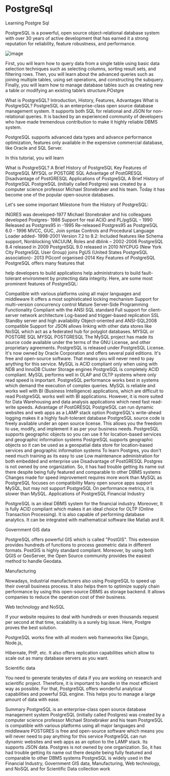 # PostgreSql
Learning Postgre Sql

PostgreSQL is a powerful, open source object-relational database system with over 30 years of active development that 
has earned it a strong reputation for reliability, feature robustness, and performance.

![image](https://user-images.githubusercontent.com/49754403/122557912-063a0880-d05b-11eb-98b9-e72d0497ded2.png)




First, you will learn how to query data from a single table using basic data selection techniques such as selecting columns, sorting result sets, and filtering rows. 
Then, you will learn about the advanced queries such as joining multiple tables, using set operations, and constructing the subquery. 
Finally, you will learn how to manage database tables such as creating new a table or modifying an existing table’s structure.POstgre

What is PostgreSQL? Introduction, History, Features, Advantages
What is PostgreSQL?
PostgreSQL is an enterprise-class open source database management system. It supports both SQL for relational and JSON for non-relational queries. It is backed by an experienced community of developers who have made tremendous contribution to make it highly reliable DBMS system.

PostgreSQL supports advanced data types and advance performance optimization, features only available in the expensive commercial database, like Oracle and SQL Server.

In this tutorial, you will learn

What is PostgreSQL?
A Brief History of PostgreSQL
Key Features of PostgreSQL
MYSQL or POSTGRE SQL
Advantage of PostGRESQL
Disadvantage of PostGRESQL
Applications of PostgreSQL
A Brief History of PostgreSQL
PostgreSQL (initially called Postgres) was created by a computer science professor Michael Stonebraker and his team. Today it has become one of the popular open-source databases.



Let's see some important Milestone from the History of PostgreSQL:

INGRES was developed-1977
Michael Stonebraker and his colleagues developed Postgres- 1986
Support for real ACID and PL/pgSQL - 1990
Released as Postgres95 in -1995
Re-released Postgres95 as PostgreSQL 6.0 - 1996
MVCC, GUC, Join syntax Controls and Procedural Language Loader added- 1998-2001
Version 7.2 to 8.2: Included features like Schema support, Nonblocking VACUUM, Roles and dblink – 2002-2006
PostgreSQL 8.4 released in 2009
PostgreSQL 9.0 released in 2010
NYCPUG (New York City PostgreSQL User Group) joins PgUS (United States PostgreSQL association)- 2013
PGconf organised-2014
Key Features of PostgreSQL
PostgreSQL offers many features that

help developers to build applications
help administrators to build fault-tolerant environment by protecting data integrity.
Here, are some most prominent features of PostgreSQL:

Compatible with various platforms using all major languages and middleware
It offers a most sophisticated locking mechanism
Support for multi-version concurrency control
Mature Server-Side Programming Functionality
Compliant with the ANSI SQL standard
Full support for client-server network architecture
Log-based and trigger-based replication SSL
Standby server and high availability
Object-oriented and ANSI-SQL2008 compatible
Support for JSON allows linking with other data stores like NoSQL which act as a federated hub for polyglot databases.
MYSQL or POSTGRE SQL
MYSQL	POSTGRESQL
The MySQL project has made its source code available under the terms of the GNU License, and other proprietary agreements.	PostgreSQL is released under PostgreSQL License.
It's now owned by Oracle Corporation and offers several paid editions.	It's free and open-source software. That means you will never need to pay anything for this service.
MySQL is ACID compliant only when using with NDB and InnoDB Cluster Storage engines	PostgreSQL is completely ACID compliant.
MySQL performs well in OLAP and OLTP systems where only read speed is important.	PostgreSQL performance works best in systems which demand the execution of complex queries.
MySQL is reliable and works well with BI (Business Intelligence) applications, which are difficult to read	PostgreSQL works well with BI applications. However, it is more suited for Data Warehousing and data analysis applications which need fast read-write speeds.
Advantage of PostGRESQL
PostgreSQL can run dynamic websites and web apps as a LAMP stack option
PostgreSQL's write-ahead logging makes it a highly fault-tolerant database
PostgreSQL source code is freely available under an open source license. This allows you the freedom to use, modify, and implement it as per your business needs.
PostgreSQL supports geographic objects so you can use it for location-based services and geographic information systems
PostgreSQL supports geographic objects so it can be used as a geospatial data store for location-based services and geographic information systems
To learn Postgres, you don't need much training as its easy to use
Low maintenance administration for both embedded and enterprise use
Disadvantage of PostGRESQL
Postgres is not owned by one organization. So, it has had trouble getting its name out there despite being fully featured and comparable to other DBMS systems
Changes made for speed improvement requires more work than MySQL as PostgreSQL focuses on compatibility
Many open source apps support MySQL, but may not support PostgreSQL
On performance metrics, it is slower than MySQL.
Applications of PostgreSQL
Financial Industry

PostgreSQL is an ideal DBMS system for the financial industry. Moreover, It is fully ACID compliant which makes it an ideal choice for OLTP (Online Transaction Processing). It is also capable of performing database analytics. It can be integrated with mathematical software like Matlab and R.

Government GIS data



PostgreSQL offers powerful GIS which is called "PostGIS". This extension provides hundreds of functions to process geometric data in different formats. PostGIS is highly standard compliant. Moreover, by using both QGIS or GeoServer, the Open Source community provides the easiest method to handle Geodata.

Manufacturing

Nowadays, industrial manufacturers also using PostgreSQL to speed up their overall business process. It also helps them to optimize supply chain performance by using this open-source DBMS as storage backend. It allows companies to reduce the operation cost of their business.

Web technology and NoSQL

If your website requires to deal with hundreds or even thousands request per second at that time, scalability is a surely big issue. Here, Postgre proves the best solution.

PostgreSQL works fine with all modern web frameworks like Django, Node.js,

Hibernate, PHP, etc. It also offers replication capabilities which allow to scale out as many database servers as you want.

Scientific data

You need to generate terabytes of data if you are working on research and scientific project. Therefore, it is important to handle in the most efficient way as possible. For that, PostgreSQL offers wonderful analytical capabilities and powerful SQL engine. This helps you to manage a large amount of data with ease.

Summary
PostgreSQL is an enterprise-class open source database management system
PostgreSQL (initially called Postgres) was created by a computer science professor Michael Stonebraker and his team
PostgreSQL is compatible with various platforms using all major languages and middleware
POSTGRES is free and open-source software which means you will never need to pay anything for this service
PostgreSQL can run dynamic websites and web apps as an option to the LAMP stack.
Its supports JSON data.
Postgres is not owned by one organization. So, it has had trouble getting its name out there despite being fully featured and comparable to other DBMS systems
PostgreSQL is widely used in the Financial Industry, Government GIS data, Manufacturing, Web technology, and NoSQL and for Scientific Data collection work
